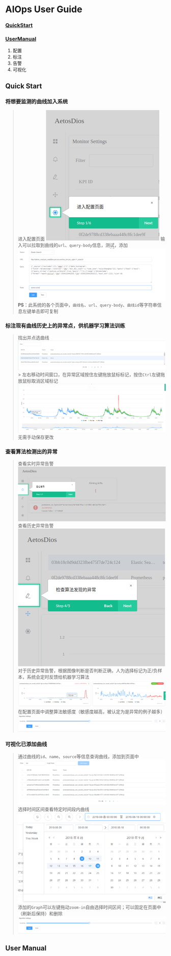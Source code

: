# AIOps User  Guide

### [QuickStart](#quick-start)

### [UserManual](#user-manual)
1. 配置
2. 标注
3. 告警
4. 可视化

## Quick Start

### 将想要监测的曲线加入系统
> 进入配置页面
![进入Setting页面](https://github.com/DerrickShine/AIOps-User-Manual/blob/master/pic/entering_setting.png)
> 输入可以拉取到曲线的`url`、`query-body`信息，测试，添加
![添加曲线](https://github.com/DerrickShine/AIOps-User-Manual/blob/master/pic/add_curve.png)
> **PS**：此系统的各个页面中，`曲线名`、`url`、`query-body`、`曲线id`等字符串信息左键单击即可复制

### 标注现有曲线历史上的异常点，供机器学习算法训练
> 找出并点选曲线
![搜索待标注曲线](https://github.com/DerrickShine/AIOps-User-Manual/blob/master/pic/search_curve_to_label.png)> 左右移动时间窗口，在异常区域按住左键拖放鼠标标记，按住`Ctrl`左键拖放鼠标取消区域标记
![标注](https://github.com/DerrickShine/AIOps-User-Manual/blob/master/pic/labelling.png)
> 无需手动保存更改

### 查看算法检测出的异常
> 查看实时异常告警
![进入告警页面](https://github.com/DerrickShine/AIOps-User-Manual/blob/master/pic/entering_alert.png)
> 查看历史异常告警
![进入告警标注页面](https://github.com/DerrickShine/AIOps-User-Manual/blob/master/pic/entering_label.png)
> 对于历史异常告警，根据图像判断是否判断正确，人为选择标记为正/负样本，系统会定时反馈给机器学习算法
![标注反馈](https://github.com/DerrickShine/AIOps-User-Manual/blob/master/pic/labelling_detected.png)
> 在配置页面中调整算法敏感度（敏感度越高，被认定为是异常的例子越多）
![调整算法敏感度](https://github.com/DerrickShine/AIOps-User-Manual/blob/master/pic/tune_sensitivity.png)

### 可视化已添加曲线
> 通过曲线的`id`、`name`、`source`等信息查询曲线，添加到页面中
![添加曲线](https://github.com/DerrickShine/AIOps-User-Manual/blob/master/pic/add_graph.png)
> 选择时间区间查看特定时间段内曲线
![选取时间](https://github.com/DerrickShine/AIOps-User-Manual/blob/master/pic/range_time.png)
> 添加的`Graph`可以左键拖动`zoom-in`自由选择时间区间；可以固定在页面中（刷新后保持）和删除
![调整算法敏感度](https://github.com/DerrickShine/AIOps-User-Manual/blob/master/pic/tune_sensitivity.png)

## User Manual

<!--stackedit_data:
eyJoaXN0b3J5IjpbLTQxNTM2OTQ4NiwxNTc0ODAxMjQ2LDExMD
kwNzM1MTQsLTY2MjU2MTM3MiwyNjEwODcwODcsLTkwMzkyNTIy
MiwtMTQ4OTc3NDMxLC0xMzczNTc5Mzk1LC0xNjMzMzY1Njc3LD
k0NTQ1ODc1MiwtMTc4MDIxNjgxNCwyMDg0ODE4ODk3LC0xNjE1
Mzg4MDU0XX0=
-->
